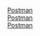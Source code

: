 [Postman](https://ithelp.ithome.com.tw/articles/10247237)<br>
[Postman](https://ithelp.ithome.com.tw/articles/10253126)<br>
[Postman](https://ithelp.ithome.com.tw/articles/10222003)<br>



